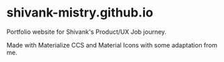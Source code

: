 # shivank-mistry.github.io
Portfolio website for Shivank's Product/UX Job journey.

Made with Materialize CCS  and Material Icons with some adaptation from me.
